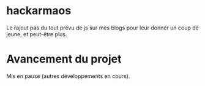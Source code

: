 # hackarmaos
Le rajout pas du tout prévu de js sur mes blogs pour leur donner un coup de jeune, et peut-être plus.
# Avancement du projet
Mis en pause (autres développements en cours).
